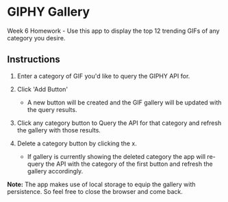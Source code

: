 # GIPHY Gallery
Week 6 Homework - Use this app to display the top 12 trending GIFs of any category you desire.

## Instructions

1. Enter a category of GIF you'd like to query the GIPHY API for.

2. Click 'Add Button'
    * A new button will be created and the GIF gallery will be updated with the query results.

3. Click any category button to Query the API for that category and refresh the gallery with those results.

4. Delete a category button by clicking the x.
    * If gallery is currently showing the deleted category the app will re-query the API with the category of the first button and refresh the gallery accordingly.

**Note:** The app makes use of local storage to equip the gallery with persistence. So feel free to close the browser and come back.



